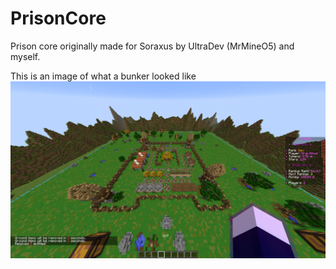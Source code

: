 # PrisonCore
Prison core originally made for Soraxus by UltraDev (MrMineO5) and myself.

This is an image of what a bunker looked like
![](https://github.com/mattlack15/PrisonCore/blob/master/images/bunker.png?raw=true)
